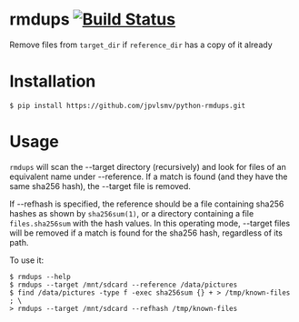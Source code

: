 # rmdups [![Build Status](https://travis-ci.org/jpvlsmv/python-rmdups.svg?branch=master)](https://travis-ci.org/jpvlsmv/python-rmdups)

Remove files from `target_dir` if `reference_dir` has a copy of it already

# Installation

    $ pip install https://github.com/jpvlsmv/python-rmdups.git


# Usage

`rmdups` will scan the --target directory (recursively) and look for files
of an equivalent name under --reference.  If a match is found (and they
have the same sha256 hash), the --target file is removed.

If --refhash is specified, the reference should be a file containing
sha256 hashes as shown by `sha256sum(1)`, or a directory containing a file
`files.sha256sum` with the hash values.  In this operating mode, --target
files will be removed if a match is found for the sha256 hash, regardless
of its path.

To use it:

    $ rmdups --help
    $ rmdups --target /mnt/sdcard --reference /data/pictures
    $ find /data/pictures -type f -exec sha256sum {} + > /tmp/known-files ; \
    > rmdups --target /mnt/sdcard --refhash /tmp/known-files

